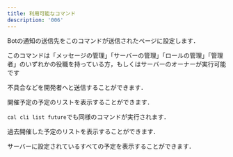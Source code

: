 ```yaml
---
title: 利用可能なコマンド
description: '006'
---
```


<command name="cal init">
<div>

Botの通知の送信先をこのコマンドが送信されたページに設定します．

このコマンドは「メッセージの管理」「サーバーの管理」「ロールの管理」「管理者」のいずれかの役職を持っている方，もしくはサーバーのオーナーが実行可能です

</div>
</command>

<command name="cal report">
<div>

不具合などを開発者へと送信することができます．

</div>
</command>

<command name="cal cli list">
<div>

開催予定の予定のリストを表示することができます．

`cal cli list future`でも同様のコマンドが実行されます．

</div>
</command>

<command name="cal cli list past">
<div>

過去開催した予定のリストを表示することができます．

</div>
</command>

</command>

<command name="cal cli list all">
<div>

サーバーに設定されているすべての予定を表示することができます．

</div>
</command>
